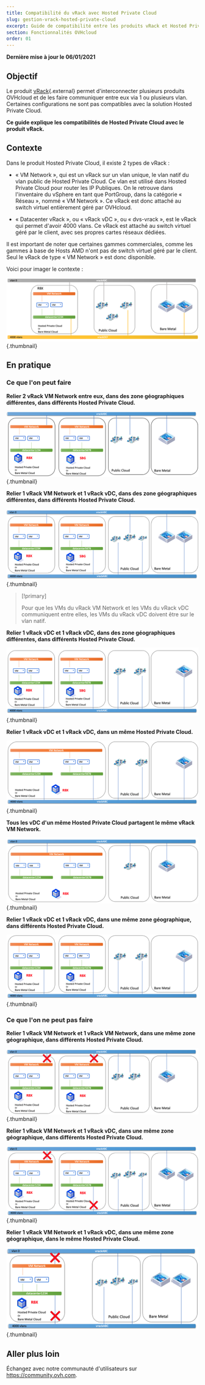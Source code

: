 ```yaml
---
title: Compatibilité du vRack avec Hosted Private Cloud
slug: gestion-vrack-hosted-private-cloud
excerpt: Guide de compatibilité entre les produits vRack et Hosted Private Cloud
section: Fonctionnalités OVHcloud
order: 01
---
```


**Dernière mise à jour le 06/01/2021**

## Objectif

Le produit [vRack](https://www.ovh.com/world/solutions/vrack/){.external} permet d'interconnecter plusieurs produits OVHcloud et de les faire communiquer entre eux via 1 ou plusieurs vlan. Certaines configurations ne sont pas compatibles avec la solution Hosted Private Cloud.

**Ce guide explique les compatibilités de Hosted Private Cloud avec le produit vRack.**

## Contexte

Dans le produit Hosted Private Cloud, il existe 2 types de vRack :

- « VM Network », qui est un vRack sur un vlan unique, le vlan natif du vlan public de Hosted Private Cloud. Ce vlan est utilisé dans Hosted Private Cloud pour router les IP Publiques. On le retrouve dans l'inventaire du vSphere en tant que PortGroup, dans la catégorie « Réseau », nommé « VM Network ». Ce vRack est donc attaché au switch virtuel entièrement géré par OVHcloud.

- « Datacenter vRack », ou « vRack vDC », ou « dvs-vrack », est le vRack qui permet d'avoir 4000 vlans. Ce vRack est attaché au switch virtuel géré par le client, avec ses propres cartes réseaux dédiées.

Il est important de noter que certaines gammes commerciales, comme les gammes à base de Hosts AMD n'ont pas de switch virtuel géré par le client. Seul le vRack de type « VM Network » est donc disponible.

Voici pour imager le contexte :

![template](images/template.png){.thumbnail}

## En pratique

### Ce que l'on peut faire

**Relier 2 vRack VM Network entre eux, dans des zone géographiques différentes, dans différents Hosted Private Cloud.**

![VM Network - VM Network différente zone et différent PCC ](images/vmnetwork-vmnetwork-diff-geo-diff-pcc.png){.thumbnail}

**Relier 1 vRack VM Network et 1 vRack vDC, dans des zone géographiques différentes, dans différents Hosted Private Cloud.**

![VM Network - vDC différente zone et différent PCC ](images/vmnetwork-vdc-diff-geo-diff-pcc.png){.thumbnail}

> [!primary]
>
> Pour que les VMs du vRack VM Network et les VMs du vRack vDC communiquent entre elles, les VMs du vRack vDC doivent être sur le vlan natif.
> 

**Relier 1 vRack vDC et 1 vRack vDC, dans des zone géographiques différentes, dans différents Hosted Private Cloud.**

![vDC - vDC différente zone et différent PCC ](images/vdc-vdc-diff-geo-diff-pcc.png){.thumbnail}

**Relier 1 vRack vDC et 1 vRack vDC, dans un même Hosted Private Cloud.**

![vDC - vDC même PCC ](images/vdc-vdc-same-pcc.png){.thumbnail}

**Tous les vDC d'un même Hosted Private Cloud partagent le même vRack VM Network.**

![VM Network partagé dans le PCC](images/all-vdc-share-same-vmnetwork.png){.thumbnail}

**Relier 1 vRack vDC et 1 vRack vDC, dans une même zone géographique, dans différents Hosted Private Cloud.**

![vDC - vDC même zone et différents PCC ](images/vdc-vdc-same-zone-diff-pcc.png){.thumbnail}

### Ce que l'on ne peut pas faire

**Relier 1 vRack VM Network et 1 vRack VM Network, dans une même zone géographique, dans différents Hosted Private Cloud.**

![VM Network - VM Network même zone et différents PCC ](images/vmnetwork-vmnetwork-same-geo-diff-pcc.png){.thumbnail}

**Relier 1 vRack VM Network et 1 vRack vDC, dans une même zone géographique, dans différents Hosted Private Cloud.**

![VM Network - vDC même zone et différents PCC ](images/vmnetwork-vdc-same-geo-diff-pcc.png){.thumbnail}

**Relier 1 vRack VM Network et 1 vRack vDC, dans une même zone géographique, dans le même Hosted Private Cloud.**

![VM Network - vDC même zone et même PCC ](images/vmnetwork-vdc-same-geo-same-pcc.png){.thumbnail}

## Aller plus loin

Échangez avec notre communauté d'utilisateurs sur <https://community.ovh.com>.
